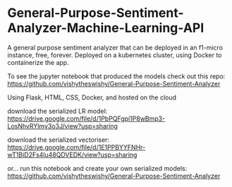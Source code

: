 # General-Purpose-Sentiment-Analyzer-Machine-Learning-API
A general purpose sentiment analyzer that can be deployed in an f1-micro instance, free, forever. Deployed on a kubernetes cluster, using Docker to containerize the app.

To see the jupyter notebook that produced the models check out this repo: https://github.com/vishytheswishy/General-Purpose-Sentiment-Analyzer

Using Flask, HTML, CSS, Docker, and hosted on the cloud

download the serialized LR model:
https://drive.google.com/file/d/1PbPQFgpi1P8wBmp3-LosNhvRYlmy3o3J/view?usp=sharing

download the serialized vectoriser:
https://drive.google.com/file/d/1E1PPBYYFNHr-wT1BiD2Fs4lu48QDVEDK/view?usp=sharing

or...
run this notebook and create your own serialized models:
https://github.com/vishytheswishy/General-Purpose-Sentiment-Analyzer
